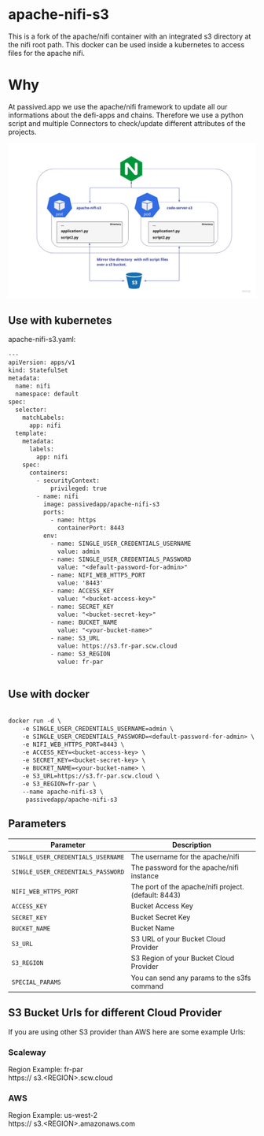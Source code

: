 # apache-nifi-s3
This is a fork of the apache/nifi container with an integrated s3 directory at the nifi root path. This docker can be used inside a kubernetes to access files for the apache nifi.

# Why

At passived.app we use the apache/nifi framework to update all our informations about the defi-apps and chains. 
Therefore we use a python script and multiple Connectors to check/update different attributes of the projects.

![](passived.jpg)

## Use with kubernetes

apache-nifi-s3.yaml:

```
---
apiVersion: apps/v1
kind: StatefulSet
metadata:
  name: nifi
  namespace: default
spec:
  selector:
    matchLabels:
      app: nifi
  template:
    metadata:
      labels:
        app: nifi
    spec:
      containers:
        - securityContext:
            privileged: true
        - name: nifi
          image: passivedapp/apache-nifi-s3
          ports:
            - name: https
              containerPort: 8443
          env:
            - name: SINGLE_USER_CREDENTIALS_USERNAME
              value: admin
            - name: SINGLE_USER_CREDENTIALS_PASSWORD
              value: "<default-password-for-admin>"
            - name: NIFI_WEB_HTTPS_PORT
              value: '8443'
            - name: ACCESS_KEY
              value: "<bucket-access-key>"
            - name: SECRET_KEY
              value: "<bucket-secret-key>"
            - name: BUCKET_NAME
              value: "<your-bucket-name>"
            - name: S3_URL
              value: https://s3.fr-par.scw.cloud
            - name: S3_REGION
              value: fr-par


```


## Use with docker

```

docker run -d \
    -e SINGLE_USER_CREDENTIALS_USERNAME=admin \
    -e SINGLE_USER_CREDENTIALS_PASSWORD=<default-password-for-admin> \
    -e NIFI_WEB_HTTPS_PORT=8443 \
    -e ACCESS_KEY=<bucket-access-key> \
    -e SECRET_KEY=<bucket-secret-key> \
    -e BUCKET_NAME=<your-bucket-name> \
    -e S3_URL=https://s3.fr-par.scw.cloud \
    -e S3_REGION=fr-par \
    --name apache-nifi-s3 \
     passivedapp/apache-nifi-s3 

```
 
## Parameters

| Parameter    | Description                                          |
|--------------|------------------------------------------------------|
| `SINGLE_USER_CREDENTIALS_USERNAME` | The username for the apache/nifi                     |
| `SINGLE_USER_CREDENTIALS_PASSWORD`   | The password for the apache/nifi instance            |
| `NIFI_WEB_HTTPS_PORT`   | The port of the apache/nifi project. (default: 8443) |
| `ACCESS_KEY`   | Bucket Access Key                                    |
| `SECRET_KEY`   | Bucket Secret Key                                    |
| `BUCKET_NAME`   | Bucket Name                                          |
| `S3_URL`   | S3 URL of your Bucket Cloud Provider                 |
| `S3_REGION`   | S3 Region of your Bucket Cloud Provider              |
| `SPECIAL_PARAMS` | You can send any params to the s3fs command |


## S3 Bucket Urls for different Cloud Provider

If you are using other S3 provider than AWS here are some example Urls:

### Scaleway
Region Example: fr-par \
https:// s3.&lt;REGION&gt;.scw.cloud

### AWS
Region Example: us-west-2 \
https:// s3.&lt;REGION&gt;.amazonaws.com

